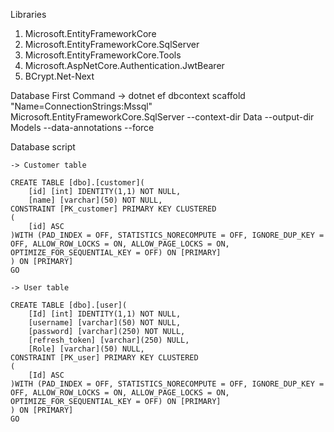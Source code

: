 Libraries

1.  Microsoft.EntityFrameworkCore
2.  Microsoft.EntityFrameworkCore.SqlServer
3.  Microsoft.EntityFrameworkCore.Tools
4.  Microsoft.AspNetCore.Authentication.JwtBearer
5.  BCrypt.Net-Next

Database First Command
-> dotnet ef dbcontext scaffold "Name=ConnectionStrings:Mssql" Microsoft.EntityFrameworkCore.SqlServer  --context-dir Data --output-dir Models --data-annotations --force

Database script

    -> Customer table

    CREATE TABLE [dbo].[customer](
        [id] [int] IDENTITY(1,1) NOT NULL,
        [name] [varchar](50) NOT NULL,
    CONSTRAINT [PK_customer] PRIMARY KEY CLUSTERED 
    (
        [id] ASC
    )WITH (PAD_INDEX = OFF, STATISTICS_NORECOMPUTE = OFF, IGNORE_DUP_KEY = OFF, ALLOW_ROW_LOCKS = ON, ALLOW_PAGE_LOCKS = ON, OPTIMIZE_FOR_SEQUENTIAL_KEY = OFF) ON [PRIMARY]
    ) ON [PRIMARY]
    GO

    -> User table
    
    CREATE TABLE [dbo].[user](
        [Id] [int] IDENTITY(1,1) NOT NULL,
        [username] [varchar](50) NOT NULL,
        [password] [varchar](250) NOT NULL,
        [refresh_token] [varchar](250) NULL,
        [Role] [varchar](50) NULL,
    CONSTRAINT [PK_user] PRIMARY KEY CLUSTERED 
    (
        [Id] ASC
    )WITH (PAD_INDEX = OFF, STATISTICS_NORECOMPUTE = OFF, IGNORE_DUP_KEY = OFF, ALLOW_ROW_LOCKS = ON, ALLOW_PAGE_LOCKS = ON, OPTIMIZE_FOR_SEQUENTIAL_KEY = OFF) ON [PRIMARY]
    ) ON [PRIMARY]
    GO